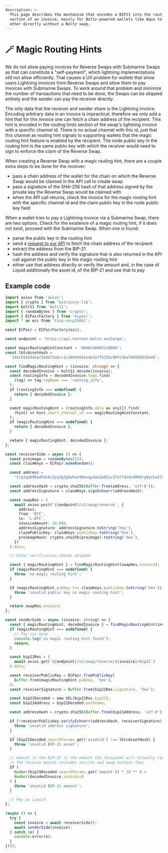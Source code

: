 ```yaml
---
description: >-
  This page describes the mechanism that encodes a BIP21 into the routing hints
  section of an invoice, mainly for Boltz-powered wallets like Aqua to pay each
  other directly without a Boltz swap.
---
```


# 🪄 Magic Routing Hints

We do not allow paying invoices for Reverse Swaps with Submarine Swaps as that can constitute a "self-payment", which lightning implementations still not allow efficiently. That causes a UX problem for wallets that show users Lightning invoices from Reverse Swaps and allow them to pay invoices with Submarine Swaps. To work around that problem and minimize the number of transactions that need to be done, the Swaps can be skipped entirely and the sender can pay the receiver directly.

The only data that the receiver and sender share is the Lightning invoice. Encoding arbitrary data in an invoice is impractical, therefore we only add a hint that for this invoice one can fetch a chain address of the recipient. This hint is encoded in the routing hints section of the swap's lightning invoice with a specific channel id. There is no actual channel with this id, just that this channel as routing hint signals to supporting wallets that the magic routing hint feature is enabled by the recipient. The node public key in the routing hint is the same public key with which the receiver would need to sign to enforce the claim of the Reverse Swap.

When creating a Reverse Swap with a magic routing hint, there are a couple extra steps to be done for the receiver:

* pass a chain address of the wallet for the chain on which the Reverse Swap would be claimed in the API call to create swap
* pass a signature of the SHA-256 hash of that address signed by the private key the Reverse Swap would be claimed with
* when the API call returns, check the invoice for the magic routing hint with the specific channel id and the claim public key in the node public key field

When a wallet tries to pay a Lightning invoice via a Submarine Swap, there are two options. Check for the existence of a magic routing hint, if it does not exist, proceed with the Submarine Swap. When one is found:

* parse the public key in the routing hint
* send a [request to our API](https://api.boltz.exchange/swagger#/Reverse/get\_swap\_reverse\_\_invoice\_\_bip21) to fetch the chain address of the recipient
* extract the address from the BIP-21
* hash the address and verify the signature that is also returned in the API call against the public key in the magic routing hint
* either use that address directly or verify the amount and, in the case of Liquid additionally the asset id, of the BIP-21 and use that to pay

## Example code

```typescript
import axios from 'axios';
import { crypto } from 'bitcoinjs-lib';
import bolt11 from 'bolt11';
import { randomBytes } from 'crypto';
import { ECPairFactory } from 'ecpair';
import * as ecc from 'tiny-secp256k1';

const ECPair = ECPairFactory(ecc);

const endpoint = 'https://api.testnet.boltz.exchange';

const magicRoutingHintConstant = '0846c900051c0000';
const lbtcAssetHash =
  '144c654344aa716d6f3abcc1ca90e5641e4e2a7f633bc09fe3baf64585819a49';

const findMagicRoutingHint = (invoice: string) => {
  const decodedInvoice = bolt11.decode(invoice);
  const routingInfo = decodedInvoice.tags.find(
    (tag) => tag.tagName === 'routing_info',
  );
  if (routingInfo === undefined) {
    return { decodedInvoice };
  }

  const magicRoutingHint = (routingInfo.data as any[]).find(
    (hint) => hint.short_channel_id === magicRoutingHintConstant,
  );
  if (magicRoutingHint === undefined) {
    return { decodedInvoice };
  }

  return { magicRoutingHint, decodedInvoice };
};

const receiverSide = async () => {
  const preimage = randomBytes(32);
  const claimKeys = ECPair.makeRandom();

  const address =
    'tlq1qq090wdhdz8s2pydq3g5whw248exqydax2w05sv3fat7dsdz4088rg9yzha2lh8rcr2wq4ek244ug77al8ps27shp59e588azj';

  const addressHash = crypto.sha256(Buffer.from(address, 'utf-8'));
  const addressSignature = claimKeys.signSchnorr(addressHash);

  const swapRes = (
    await axios.post(`${endpoint}/v2/swap/reverse`, {
      address,
      from: 'BTC',
      to: 'L-BTC',
      invoiceAmount: 10_000,
      addressSignature: addressSignature.toString('hex'),
      claimPublicKey: claimKeys.publicKey.toString('hex'),
      preimageHash: crypto.sha256(preimage).toString('hex'),
    })
  ).data;

  // Other verification checks skipped

  const { magicRoutingHint } = findMagicRoutingHint(swapRes.invoice);
  if (magicRoutingHint === undefined) {
    throw 'no magic routing hint';
  }

  if (magicRoutingHint.pubkey !== claimKeys.publicKey.toString('hex')) {
    throw 'invalid public key in magic routing hint';
  }

  return swapRes.invoice;
};

const senderSide = async (invoice: string) => {
  const { magicRoutingHint, decodedInvoice } = findMagicRoutingHint(invoice);
  if (magicRoutingHint === undefined) {
    // Pay via Swap
    console.log('no magic routing hint found');
    return;
  }

  const bip21Res = (
    await axios.get(`${endpoint}/v2/swap/reverse/${invoice}/bip21`)
  ).data;

  const receiverPublicKey = ECPair.fromPublicKey(
    Buffer.from(magicRoutingHint.pubkey, 'hex'),
  );
  const receiverSignature = Buffer.from(bip21Res.signature, 'hex');

  const bip21Decoded = new URL(bip21Res.bip21);
  const bip21Address = bip21Decoded.pathname;

  const addressHash = crypto.sha256(Buffer.from(bip21Address, 'utf-8'));

  if (!receiverPublicKey.verifySchnorr(addressHash, receiverSignature)) {
    throw 'invalid address signature';
  }

  if (bip21Decoded.searchParams.get('assetid') !== lbtcAssetHash) {
    throw 'invalid BIP-21 asset';
  }

  // Amount in the BIP-21 is the amount the recipient will actually receive
  // The invoice amount includes service and swap onchain fees
  if (
    Number(bip21Decoded.searchParams.get('amount')) * 10 ** 8 >
    Number(decodedInvoice.satoshis)
  ) {
    throw 'invalid BIP-21 amount';
  }

  // Pay on Liquid
};

(async () => {
  try {
    const invoice = await receiverSide();
    await senderSide(invoice);
  } catch (e) {
    console.error(e);
  }
})();
```
